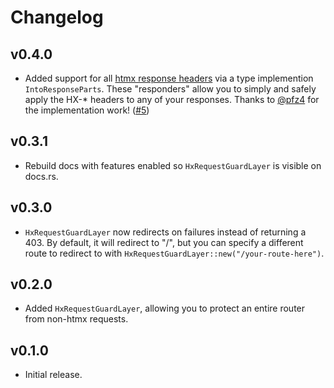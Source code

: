 # Changelog

## v0.4.0

- Added support for all [htmx response
headers](https://htmx.org/reference/#response_headers) via a type implemention
`IntoResponseParts`. These "responders" allow you to simply and safely apply the
HX-* headers to any of your responses. Thanks to
[@pfz4](https://github.com/pfz4) for the implementation work!
([#5](https://github.com/robertwayne/axum-htmx/pull/5))

## v0.3.1

- Rebuild docs with features enabled so `HxRequestGuardLayer` is visible on
  docs.rs.

## v0.3.0

- `HxRequestGuardLayer` now redirects on failures instead of returning a 403. By
  default, it will redirect to "/", but you can specify a different route to
  redirect to with `HxRequestGuardLayer::new("/your-route-here")`.

## v0.2.0

- Added `HxRequestGuardLayer`, allowing you to protect an entire router from
  non-htmx requests.

## v0.1.0

- Initial release.

